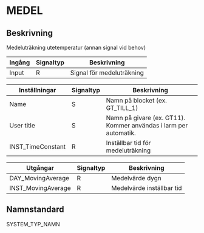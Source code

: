 # MEDEL

## Beskrivning
Medeluträkning utetemperatur (annan signal vid behov)

| Ingång | Signaltyp | Beskrivning |
| --- | --- | --- |
| Input | R | Signal för medeluträkning |

| Inställningar | Signaltyp | Beskrivning |
| --- | --- | --- |
| Name | S | Namn på blocket (ex. GT_TILL_1) |
| User title | S | Namn på givare (ex. GT11). Kommer användas i larm per automatik. |
| INST_TimeConstant | R | Inställbar tid för medeluträkning |

| Utgångar | Signaltyp | Beskrivning |
| --- | --- | --- |
| DAY_MovingAverage | R | Medelvärde dygn |
| INST_MovingAverage | R | Medelvärde inställbar tid |

## Namnstandard

SYSTEM_TYP_NAMN

